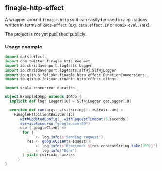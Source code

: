 ## finagle-http-effect

A wrapper around `finagle-http` so it can easily be used in applications written in terms of `cats-effect` 
(e.g. `cats.effect.IO` or `monix.eval.Task`).

The project is not yet published publicly.

### Usage example

```scala
import cats.effect._
import com.twitter.finagle.http.Request
import io.chrisdavenport.log4cats.Logger
import io.chrisdavenport.log4cats.slf4j.Slf4jLogger
import io.github.felixbr.finagle.http.effect.DurationConversions._
import io.github.felixbr.finagle.http.effect.client._

import scala.concurrent.duration._

object ExampleIOApp extends IOApp {
  implicit def log: Logger[IO] = Slf4jLogger.getLogger[IO]

  override def run(args: List[String]): IO[ExitCode] =
    FinagleHttpClientBuilder[IO]
      .withUpdatedConfig(_.withRequestTimeout(5.seconds))
      .serviceResource("google.com:80")
      .use { googleClient =>
        for {
          _   <- log.info(s"Sending request")
          res <- googleClient(Request())
          _   <- log.info(s"Received: ${res.contentString.take(200)}")
          _   <- log.info("Done")
        } yield ExitCode.Success
      }
}
```